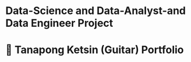 # Data-Science and Data-Analyst-and Data Engineer Project

# 📘 **Tanapong Ketsin (Guitar) Portfolio**
